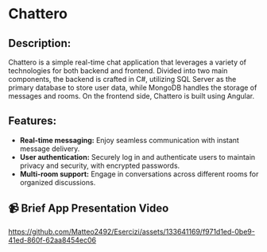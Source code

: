 # Chattero

## Description:
Chattero is a simple real-time chat application that leverages a variety of technologies for both backend and frontend. Divided into two main components, the backend is crafted in C#, utilizing SQL Server as the primary database to store user data, while MongoDB handles the storage of messages and rooms. On the frontend side, Chattero is built using Angular.

## Features:
- **Real-time messaging:** Enjoy seamless communication with instant message delivery.
- **User authentication:** Securely log in and authenticate users to maintain privacy and security, with encrypted passwords.
- **Multi-room support:** Engage in conversations across different rooms for organized discussions.

## 📹 Brief App Presentation Video


https://github.com/Matteo2492/Esercizi/assets/133641169/f971d1ed-0be9-41ed-860f-62aa8454ec06

